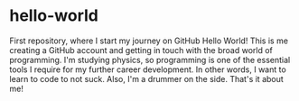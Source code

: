 # hello-world
First repository, where I start my journey on GitHub
Hello World!
This is me creating a GitHub account and getting in touch with the broad world of programming. I'm studying physics, so programming is one of the essential tools I require for my further career development. In other words, I want to learn to code to not suck.
Also, I'm a drummer on the side.
That's it about me!
